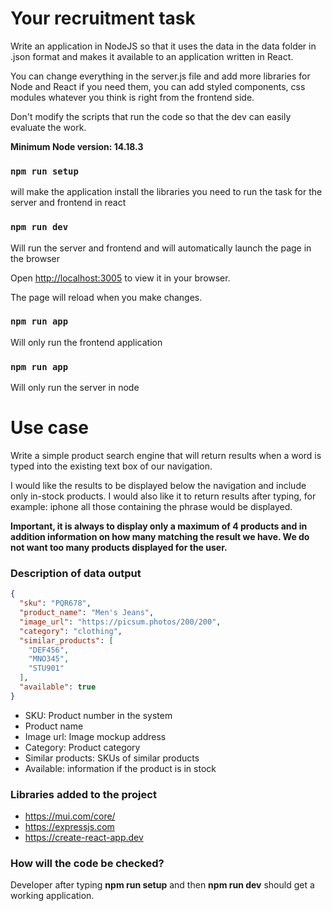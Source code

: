 # Your recruitment task

Write an application in NodeJS so that it uses the data in the data folder in .json format and makes it available to an
application written in React.

You can change everything in the server.js file and add more libraries for Node and React if you need them, you can add
styled components, css modules whatever you think is right from the frontend side.

Don't modify the scripts that run the code so that the dev can easily evaluate the work.

**Minimum Node version: 14.18.3**
### `npm run setup`

will make the application install the libraries you need to run the task for the server and frontend in react

### `npm run dev`

Will run the server and frontend and will automatically launch the page in the browser

Open [http://localhost:3005](http://localhost:3005) to view it in your browser.

The page will reload when you make changes.

### `npm run app`
Will only run the frontend application

### `npm run app`
Will only run the server in node

# Use case

Write a simple product search engine that will return results when a word is typed into the existing text box of our
navigation.

I would like the results to be displayed below the navigation and include only in-stock products.
I would also like it to return results after typing, for example: iphone
all those containing the phrase would be displayed.

**Important, it is always to display only a maximum of 4 products and in addition information on how many matching the
result we have. We do not want too many products displayed for the user.**

### Description of data output

```json
{
  "sku": "PQR678",
  "product_name": "Men's Jeans",
  "image_url": "https://picsum.photos/200/200",
  "category": "clothing",
  "similar_products": [
    "DEF456",
    "MNO345",
    "STU901"
  ],
  "available": true
}
```

- SKU: Product number in the system
- Product name
- Image url: Image mockup address
- Category: Product category
- Similar products: SKUs of similar products
- Available: information if the product is in stock

### Libraries added to the project

- https://mui.com/core/
- https://expressjs.com
- https://create-react-app.dev

### How will the code be checked?

Developer after typing **npm run setup** and then **npm run dev** should get a working application.